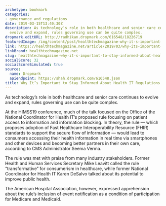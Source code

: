 ```yaml
---
archetype: bookmark
categories:
- governance and regulations
date: 2019-03-15T13:40:30Z
description: As technology’s role in both healthcare and senior care continues to
  evolve and expand, rules governing use can be quite complex.
dropmark.editURL: http://radhikan.dropmark.com/616548/18226719
featuredImage: /img/content/post/healthtechmagazine-why-it-s-important-to-stay-informed-about-health-it-regulations.jpg
link: https://healthtechmagazine.net/article/2019/03/why-its-important-stay-informed-about-health-it-regulations
linkBrand: healthtechmagazine.net
slug: healthtechmagazine-why-it-s-important-to-stay-informed-about-health-it-regulations
socialScore: 32
socialScoreSimulated: true
source:
  name: Dropmark
  apiendpoint: https://shah.dropmark.com/616548.json
title: Why It’s Important to Stay Informed About Health IT Regulations
---
```

As technology’s role in both healthcare and senior care continues to evolve and expand, rules governing use can be quite complex.

At the HIMSS19 conference, much of the talk focused on the Office of the National Coordinator for Health IT’s proposed rule focusing on patient access to information and information blocking. In theory, the rule — which proposes adoption of Fast Healthcare Interoperability Resource (FHIR) standards to support the secure flow of information — would lead to consumers accessing their health information in real time via smartphones and other devices and becoming better partners in their own care, according to CMS Administrator Seema Verma.

The rule was met with praise from many industry stakeholders. Former Health and Human Services Secretary Mike Leavitt called the rule “transformative” for consumerism in healthcare, while former National Coordinator for Health IT Karen DeSalvo talked about its potential to improve public health.

The American Hospital Association, however, expressed apprehension about the rule’s inclusion of event notification as a condition of participation for Medicare and Medicaid.

